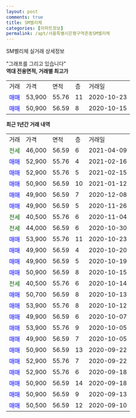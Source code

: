 ```yaml
---
layout: post
comments: true
title: SM벨리체
categories: [아파트정보]
permalink: /apt/서울특별시은평구역촌동SM벨리체
---
```


SM벨리체 실거래 상세정보

<script type="text/javascript">
  google.charts.load('current', {'packages':['line', 'corechart']});
  google.charts.setOnLoadCallback(drawChart);

  function drawChart() {
    var data = new google.visualization.DataTable();
    data.addColumn('date', '거래일');
    data.addColumn('number', "매매");
    data.addColumn('number', "전세");
    data.addColumn('number', "전매");

    data.addRows([[new Date(Date.parse("2021-04-09")), null, 46000, null], [new Date(Date.parse("2021-02-16")), 52900, null, null], [new Date(Date.parse("2021-02-15")), 52900, null, null], [new Date(Date.parse("2021-01-12")), 50900, null, null], [new Date(Date.parse("2020-12-08")), 49900, null, null], [new Date(Date.parse("2020-11-26")), 49900, null, null], [new Date(Date.parse("2020-11-04")), null, 40500, null], [new Date(Date.parse("2020-10-30")), null, 44000, null], [new Date(Date.parse("2020-10-23")), 53900, null, null], [new Date(Date.parse("2020-10-20")), 49900, null, null], [new Date(Date.parse("2020-10-19")), 49900, null, null], [new Date(Date.parse("2020-10-15")), 50900, null, null], [new Date(Date.parse("2020-10-14")), null, 40500, null], [new Date(Date.parse("2020-10-13")), 50700, null, null], [new Date(Date.parse("2020-10-12")), 53900, null, null], [new Date(Date.parse("2020-10-07")), 49900, null, null], [new Date(Date.parse("2020-10-05")), 53900, null, null], [new Date(Date.parse("2020-10-05")), 49900, null, null], [new Date(Date.parse("2020-09-22")), 50900, null, null], [new Date(Date.parse("2020-09-22")), 52900, null, null], [new Date(Date.parse("2020-09-18")), 52900, null, null], [new Date(Date.parse("2020-09-18")), 50900, null, null], [new Date(Date.parse("2020-09-13")), 50900, null, null], [new Date(Date.parse("2020-09-10")), 50500, null, null]]);

    var options = {
      hAxis: {
        format: 'yyyy/MM/dd'
      },    
      lineWidth: 0,
      pointsVisible: true,    
      title: '최근 1년간 유형별 실거래가 분포',
      legend: { position: 'bottom' }
    };

    var formatter = new google.visualization.NumberFormat({pattern:'###,###'} );
    formatter.format(data, 1);
    formatter.format(data, 2);
    
    setTimeout(function() {
        var chart = new google.visualization.LineChart(document.getElementById('columnchart_material'));
        chart.draw(data, (options));
        document.getElementById('loading').style.display = 'none';
    }, 200);
  }
</script>


<div id="loading" style="z-index:20; display: block; margin-left: 0px">"그래프를 그리고 있습니다"</div>
<div id="columnchart_material" style="width: 95%; margin-left: 0px; display: block"></div>
<!-- contents start -->
<b>역대 전용면적, 거래별 최고가</b>
<table class="sortable">
    <tr>
      <td>거래</td>
      <td>가격</td>
      <td>면적</td>
      <td>층</td>
      <td>거래일</td>
    </tr>
        <tr>
          <td><a style="color: blue">매매</a></td>
          <td>53,900</td>
          <td>55.76</td>
          <td>11</td>
          <td>2020-10-23</td>
        </tr>            <tr>
          <td><a style="color: blue">매매</a></td>
          <td>50,900</td>
          <td>56.59</td>
          <td>8</td>
          <td>2020-10-15</td>
        </tr>        
    
    
</table>

<b>최근 1년간 거래 내역</b>

<table class="sortable">
    <tr>
      <td>거래</td>
      <td>가격</td>
      <td>면적</td>
      <td>층</td>
      <td>거래일</td>
    </tr>
    <tr>
      <td><a style="color: darkgreen">전세</a></td>
      <td>46,000</td>
      <td>56.59</td>
      <td>6</td>
      <td>2021-04-09</td>
    </tr>          <tr>
      <td><a style="color: blue">매매</a></td>
      <td>52,900</td>
      <td>55.76</td>
      <td>4</td>
      <td>2021-02-16</td>
    </tr>          <tr>
      <td><a style="color: blue">매매</a></td>
      <td>52,900</td>
      <td>55.76</td>
      <td>5</td>
      <td>2021-02-15</td>
    </tr>          <tr>
      <td><a style="color: blue">매매</a></td>
      <td>50,900</td>
      <td>56.59</td>
      <td>10</td>
      <td>2021-01-12</td>
    </tr>          <tr>
      <td><a style="color: blue">매매</a></td>
      <td>49,900</td>
      <td>56.59</td>
      <td>7</td>
      <td>2020-12-08</td>
    </tr>          <tr>
      <td><a style="color: blue">매매</a></td>
      <td>49,900</td>
      <td>56.59</td>
      <td>5</td>
      <td>2020-11-26</td>
    </tr>          <tr>
      <td><a style="color: darkgreen">전세</a></td>
      <td>40,500</td>
      <td>55.76</td>
      <td>6</td>
      <td>2020-11-04</td>
    </tr>          <tr>
      <td><a style="color: darkgreen">전세</a></td>
      <td>44,000</td>
      <td>56.59</td>
      <td>6</td>
      <td>2020-10-30</td>
    </tr>          <tr>
      <td><a style="color: blue">매매</a></td>
      <td>53,900</td>
      <td>55.76</td>
      <td>11</td>
      <td>2020-10-23</td>
    </tr>          <tr>
      <td><a style="color: blue">매매</a></td>
      <td>49,900</td>
      <td>56.59</td>
      <td>4</td>
      <td>2020-10-20</td>
    </tr>          <tr>
      <td><a style="color: blue">매매</a></td>
      <td>49,900</td>
      <td>56.59</td>
      <td>5</td>
      <td>2020-10-19</td>
    </tr>          <tr>
      <td><a style="color: blue">매매</a></td>
      <td>50,900</td>
      <td>56.59</td>
      <td>8</td>
      <td>2020-10-15</td>
    </tr>          <tr>
      <td><a style="color: darkgreen">전세</a></td>
      <td>40,500</td>
      <td>55.76</td>
      <td>6</td>
      <td>2020-10-14</td>
    </tr>          <tr>
      <td><a style="color: blue">매매</a></td>
      <td>50,700</td>
      <td>56.59</td>
      <td>8</td>
      <td>2020-10-13</td>
    </tr>          <tr>
      <td><a style="color: blue">매매</a></td>
      <td>53,900</td>
      <td>55.76</td>
      <td>8</td>
      <td>2020-10-12</td>
    </tr>          <tr>
      <td><a style="color: blue">매매</a></td>
      <td>49,900</td>
      <td>56.59</td>
      <td>6</td>
      <td>2020-10-07</td>
    </tr>          <tr>
      <td><a style="color: blue">매매</a></td>
      <td>53,900</td>
      <td>55.76</td>
      <td>9</td>
      <td>2020-10-05</td>
    </tr>          <tr>
      <td><a style="color: blue">매매</a></td>
      <td>49,900</td>
      <td>56.59</td>
      <td>7</td>
      <td>2020-10-05</td>
    </tr>          <tr>
      <td><a style="color: blue">매매</a></td>
      <td>50,900</td>
      <td>56.59</td>
      <td>13</td>
      <td>2020-09-22</td>
    </tr>          <tr>
      <td><a style="color: blue">매매</a></td>
      <td>52,900</td>
      <td>55.76</td>
      <td>7</td>
      <td>2020-09-22</td>
    </tr>          <tr>
      <td><a style="color: blue">매매</a></td>
      <td>52,900</td>
      <td>55.76</td>
      <td>6</td>
      <td>2020-09-18</td>
    </tr>          <tr>
      <td><a style="color: blue">매매</a></td>
      <td>50,900</td>
      <td>56.59</td>
      <td>14</td>
      <td>2020-09-18</td>
    </tr>          <tr>
      <td><a style="color: blue">매매</a></td>
      <td>50,900</td>
      <td>56.59</td>
      <td>9</td>
      <td>2020-09-13</td>
    </tr>          <tr>
      <td><a style="color: blue">매매</a></td>
      <td>50,500</td>
      <td>56.59</td>
      <td>12</td>
      <td>2020-09-10</td>
    </tr>      </table>
<!-- contents end -->    

